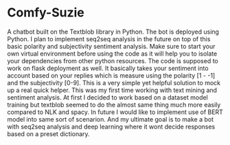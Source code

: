 # Comfy-Suzie
A chatbot built on the Textblob library in Python. The bot is deployed using Python. I plan to implement seq2seq analysis in the future on top of this basic polarity and subjectivity sentiment analysis. Make sure to start your own virtual environment before using the code as it will help you to isolate your dependencies from other python resources. The code is supposed to work on flask deployment as well. It basically takes your sentiment into account based on your replies which is measure using the polarity [1 -  -1] and the subjectivity [0-9]. This is a very simple yet helpful solution to mock up a real quick helper. This was my first time working with text mining and sentiment analysis. At first I decided to work based on a dataset model training but textblob seemed to do the almost same thing much more easily compared to NLK and spacy. In future I would like to  implement use of BERT model into same sort of scenarion. And my ultimate goal is to make a bot with seq2seq analysis and deep learning where it wont decide responses based on a preset dictionary.   
